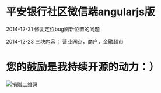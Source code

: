 平安银行社区微信端angularjs版
================
2014-12-31
修复定位bug刷新位置的问题

2014-12-23 
三块内容：
 营业网点，商户，金融超市


您的鼓励是我持续开源的动力：）
================


![捐赠二维码](https://github.com/monw3c/angularjs_pingan/blob/master/images/3.pic.jpg)
